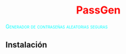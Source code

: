 <h1 align="center" style="color:red;">PassGen</h1>
<p style="font-variant:small-caps;color:aqua;">Generador de contraseñas aleatorias seguras</p>
<h2>Instalación</h2>
